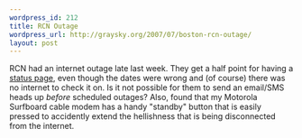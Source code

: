 ```yaml
--- 
wordpress_id: 212
title: RCN Outage
wordpress_url: http://graysky.org/2007/07/boston-rcn-outage/
layout: post
---
```

RCN had an internet outage late last week. They get a half point for having a <a href="http://status.rcn.com/index.cgi?qtype=readpost&postid=4214">status page</a>, even though the dates were wrong and (of course) there was no internet to check it on. Is it not possible for them to send an email/SMS heads up <em>before</em> scheduled outages? Also, found that my Motorola Surfboard cable modem has a handy "standby" button that is easily pressed to accidently extend the hellishness that is being disconnected from the internet.
